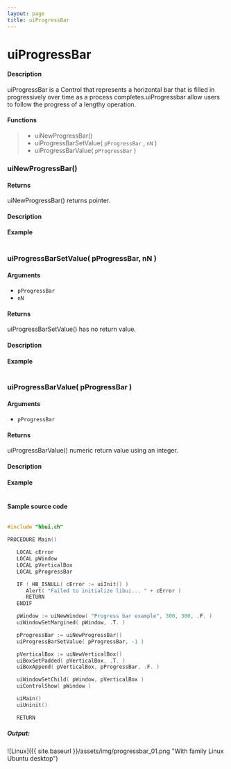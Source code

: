 ```yaml
---
layout: page
title: uiProgressBar
---
```


# uiProgressBar

#### Description

uiProgressBar is a Control that represents a horizontal bar that is filled in progressively over time as a process completes.uiProgressbar allow users to follow the progress of a lengthy operation.

#### Functions

> * uiNewProgressBar()
> * uiProgressBarSetValue( `pProgressBar` , `nN` )
> * uiProgressBarValue( `pProgressBar` )

### uiNewProgressBar()

#### Returns

uiNewProgressBar() returns pointer.

#### Description

#### Example

``` c

```

### uiProgressBarSetValue( pProgressBar, nN )

#### Arguments

* `pProgressBar` 
* `nN` 

#### Returns

uiProgressBarSetValue() has no return value.

#### Description

#### Example

``` c

```

### uiProgressBarValue( pProgressBar )

#### Arguments

* `pProgressBar` 

#### Returns

uiProgressBarValue() numeric return value using an integer.

#### Description

#### Example

``` c

```

#### Sample source code

``` c

#include "hbui.ch"

PROCEDURE Main()

   LOCAL cError
   LOCAL pWindow
   LOCAL pVerticalBox
   LOCAL pProgressBar

   IF ! HB_ISNULL( cError := uiInit() )
      Alert( "Failed to initialize libui... " + cError )
      RETURN
   ENDIF

   pWindow := uiNewWindow( "Progress bar example", 300, 300, .F. )
   uiWindowSetMargined( pWindow, .T. )

   pProgressBar := uiNewProgressBar()
   uiProgressBarSetValue( pProgressBar, -1 )

   pVerticalBox := uiNewVerticalBox()
   uiBoxSetPadded( pVerticalBox, .T. )
   uiBoxAppend( pVerticalBox, pProgressBar, .F. )

   uiWindowSetChild( pWindow, pVerticalBox )
   uiControlShow( pWindow )

   uiMain()
   uiUninit()

   RETURN

```

##### Output:

![Linux]({{ site.baseurl }}/assets/img/progressbar_01.png "With family Linux Ubuntu desktop")

